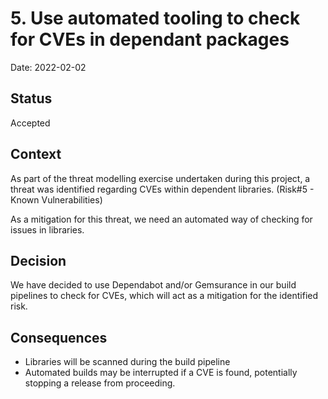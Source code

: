 # 5. Use automated tooling to check for CVEs in dependant packages

Date: 2022-02-02

## Status

Accepted

## Context

As part of the threat modelling exercise undertaken during this project, a threat was identified regarding CVEs within dependent libraries. (Risk#5 - Known Vulnerabilities)

As a mitigation for this threat, we need an automated way of checking for issues in libraries.

## Decision

We have decided to use Dependabot and/or Gemsurance in our build pipelines to check for CVEs, which will act as a mitigation for the identified risk.

## Consequences

* Libraries will be scanned during the build pipeline
* Automated builds may be interrupted if a CVE is found, potentially stopping a release from proceeding.
